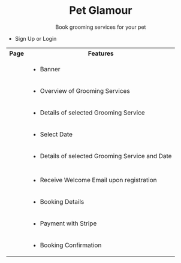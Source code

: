 <h1 align="center">Pet Glamour</h1>

<p align="center">Book grooming services for your pet</p>

<table width="100%">
  <tr>
    <th>Page</th>
    <th>Features</th>
  </tr>
  <tr>
    <td><img src="https://res.cloudinary.com/dmadox5xe/image/upload/c_scale,w_200/v1547500797/Pet%20Glamour/Screenshot_2019-01-14_at_22.16.48.png" alt=""></td>
    <td>
      <ul>
        <li>Banner</li>
      </ul>
    </td>
  </tr>
  <tr>
    <td><img src="https://res.cloudinary.com/dmadox5xe/image/upload/c_scale,w_200/v1547502235/Pet%20Glamour/Screenshot_2019-01-14_at_22.43.33.png" alt=""></td>
    <td>
      <ul>
        <li>Overview of Grooming Services</li>
      </ul>
    </td>
  </tr>
  <tr>
    <td><img src="https://res.cloudinary.com/dmadox5xe/image/upload/c_scale,w_200/v1547502424/Pet%20Glamour/Screenshot_2019-01-14_at_22.46.50.png" alt=""></td>
    <td>
      <ul>
        <li>Details of selected Grooming Service</li>
      </ul>
    </td>
  </tr>
  <tr>
    <td><img src="https://res.cloudinary.com/dmadox5xe/image/upload/c_scale,w_200/v1547502572/Pet%20Glamour/Screenshot_2019-01-14_at_22.49.14.png" alt=""><br><img src="https://res.cloudinary.com/dmadox5xe/image/upload/c_scale,w_200/v1547502673/Pet%20Glamour/Screenshot_2019-01-14_at_22.50.50.png" alt=""></td>
    <td>
      <ul>
        <li>Select Date</li>
      </ul>
    </td>
  </tr>
  <tr>
    <td><img src="https://res.cloudinary.com/dmadox5xe/image/upload/c_scale,w_200/v1547502887/Pet%20Glamour/Screenshot_2019-01-14_at_22.53.55.png" alt=""></td>
    <td>
      <ul>
        <li>Details of selected Grooming Service and Date</li>
      </ul>
    </td>
  </tr>
  <tr>
    <td><img src="https://res.cloudinary.com/dmadox5xe/image/upload/c_scale,w_200/v1547544938/Pet%20Glamour/Screenshot_2019-01-15_at_10.34.49.png" alt=""><br><img src="https://res.cloudinary.com/dmadox5xe/image/upload/c_scale,w_200/v1547544938/Pet%20Glamour/Screenshot_2019-01-15_at_10.35.14.png" alt=""></td>
      <ul>
        <li>Sign Up or Login</li>
      </ul>
    </td>
  </tr>
    <tr>
    <td><img src="https://res.cloudinary.com/dmadox5xe/image/upload/c_scale,w_200/v1547544375/Pet%20Glamour/IMG_E5C90C8F6B42-1.jpg" alt=""></td>
    <td>
      <ul>
        <li>Receive Welcome Email upon registration</li>
      </ul>
    </td>
  </tr>
  <tr>
    <td><img src="https://res.cloudinary.com/dmadox5xe/image/upload/c_scale,w_200/v1547503067/Pet%20Glamour/Screenshot_2019-01-14_at_22.57.33.png" alt=""></td>
    <td>
      <ul>
        <li>Booking Details</li>
      </ul>
    </td>
  </tr>
  <tr>
    <td><img src="https://res.cloudinary.com/dmadox5xe/image/upload/c_scale,w_200/v1547503184/Pet%20Glamour/Screenshot_2019-01-14_at_22.59.29.png" alt=""></td>
    <td>
      <ul>
        <li>Payment with Stripe</li>
      </ul>
    </td>
    <tr>
    <td><img src="https://res.cloudinary.com/dmadox5xe/image/upload/c_scale,w_200/v1547503270/Pet%20Glamour/Screenshot_2019-01-14_at_23.00.58.png" alt=""></td>
    <td>
      <ul>
        <li>Booking Confirmation</li>
      </ul>
    </td>
  </tr>
</table>

